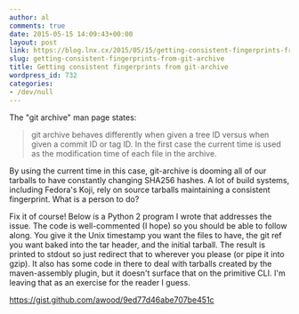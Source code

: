 ```yaml
---
author: al
comments: true
date: 2015-05-15 14:09:43+00:00
layout: post
link: https://blog.lnx.cx/2015/05/15/getting-consistent-fingerprints-from-git-archive/
slug: getting-consistent-fingerprints-from-git-archive
title: Getting consistent fingerprints from git-archive
wordpress_id: 732
categories:
- /dev/null
---
```


The "git archive" man page states:


<blockquote>
git archive behaves differently when given a tree ID versus when given a commit ID or tag ID. In the first case the current time is used as the modification time of each file in the archive.
</blockquote>


By using the current time in this case, git-archive is dooming all of our tarballs to have constantly changing SHA256 hashes.  A lot of build systems, including Fedora's Koji, rely on source tarballs maintaining a consistent fingerprint.  What is a person to do?






Fix it of course!  Below is a Python 2 program I wrote that addresses the issue.  The code is well-commented (I hope) so you should be able to follow along.  You give it the Unix timestamp you want the files to have, the git ref you want baked into the tar header, and the initial tarball.  The result is printed to stdout so just redirect that to wherever you please (or pipe it into gzip).  It also has some code in there to deal with tarballs created by the maven-assembly plugin, but it doesn't surface that on the primitive CLI.  I'm leaving that as an exercise for the reader I guess.




https://gist.github.com/awood/9ed77d46abe707be451c
